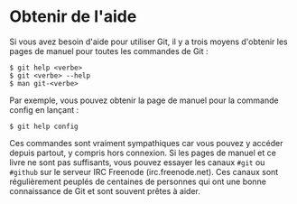 # Obtenir de l'aide

Si vous avez besoin d'aide pour utiliser Git, il y a trois moyens d'obtenir les pages de manuel pour toutes les commandes de Git :

	$ git help <verbe>
	$ git <verbe> --help
	$ man git-<verbe>

Par exemple, vous pouvez obtenir la page de manuel pour la commande config en lançant :

	$ git help config

Ces commandes sont vraiment sympathiques car vous pouvez y accéder depuis partout, y compris hors connexion.
Si les pages de manuel et ce livre ne sont pas suffisants, vous pouvez essayer les canaux `#git` ou `#github` sur le serveur IRC Freenode (irc.freenode.net).
Ces canaux sont régulièrement peuplés de centaines de personnes qui ont une bonne connaissance de Git et sont souvent prêtes à aider.
